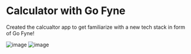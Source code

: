 # Calculator with Go Fyne

Created the calcualtor app to get familiarize with a new tech stack in form of Go Fyne!


![image](https://user-images.githubusercontent.com/73374498/140648308-8010a071-b05d-4522-87ca-5ee3117046f5.png)    ![image](https://user-images.githubusercontent.com/73374498/140648336-e5927276-e7cb-454e-a137-db2d2a6993b5.png)

